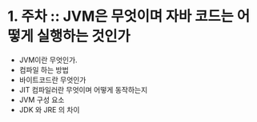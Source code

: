 # 1. 주차 :: JVM은 무엇이며 자바 코드는 어떻게 실행하는 것인가
- JVM이란 무엇인가.
- 컴파일 하는 방법
- 바이트코드란 무엇인가
- JIT 컴파일러란 무엇이며 어떻게 동작하는지
- JVM 구성 요소
- JDK 와 JRE 의 차이
